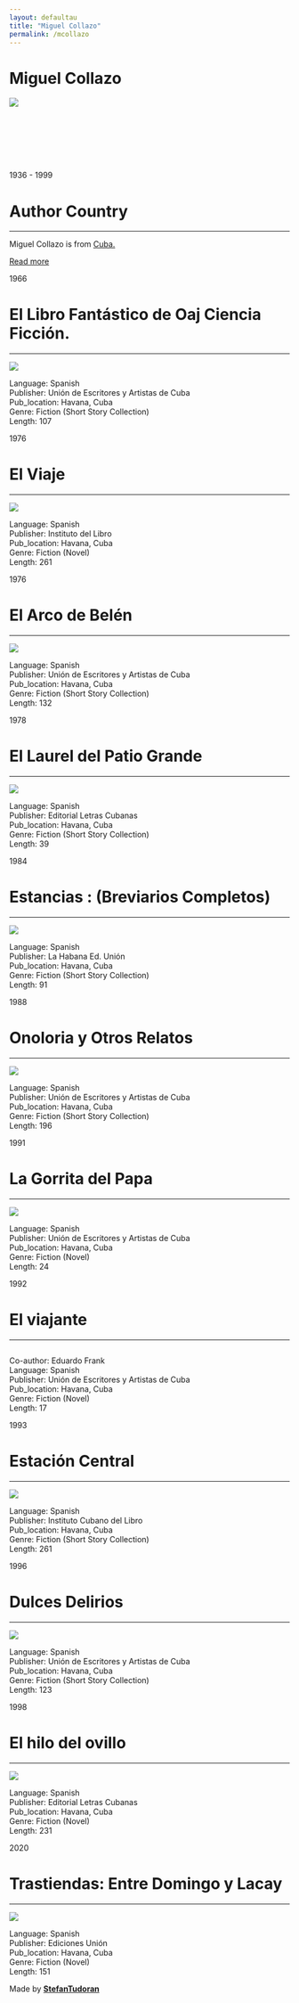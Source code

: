 ```yaml
---
layout: defaultau
title: "Miguel Collazo"
permalink: /mcollazo
---
```

<!-- partial:index.partial.html -->
<div class="content">
    <h1>Miguel Collazo</h1>
    <div class="quote">
        <div><img src="https://images.squarespace-cdn.com/content/v1/54ef4a93e4b01b969d320540/1570830420560-QH9GJL95EMYSRBPL89N0/Miguel+Collazo.jpg?format=1000w" class="logo"></div>
    </div>
    <div class="timeline">
        <div style="padding-bottom:100px;"></div>
        <div class="block">
            <div class="date right"><p class="right">1936 - 1999</p></div>
            <div class="dot"></div>
            <div class="left first">
            <div class="author_country">
                <h1>Author Country</h1><hr>
            <div class="aclocation"><p>Miguel Collazo is from <a href="http://localhost:4000/14">Cuba.</a></p></div>
                <div class="acreadmore"><a href="https://es.wikipedia.org/wiki/Miguel_Collazo" target="_blank">Read more</a></div>
            </div>
            </div>
        </div>
        <div class="block">
            <div class="date left"><p class="left">1966</p></div>
            <div class="dot"></div>
            <div class="right">
                <h1>El Libro Fantástico de Oaj Ciencia Ficción.</h1><hr>
                <p><img src="https://books.google.dm/books/content?id=Rh5TAAAAMAAJ&printsec=frontcover&img=1&zoom=1&imgtk=AFLRE725RUUn0fPsxXyiNRIM93TJEVvp6lGRrL5Qk428pXq4I4mzwmjDhgfJDpJOpISxnl8oaz0B1L8wPmJeu_aAwSxIn4j5tGNA_NTsBfBV7BVfS7Dw4SIp9bHkywPwOPbkSTMckv3R"></p>
                <p>
                Language: Spanish<br/>
                Publisher: Unión de Escritores y Artistas de Cuba<br/>
                Pub_location: Havana, Cuba<br/>
                Genre: Fiction (Short Story Collection)<br/>
                Length: 107</p>
            </div>
        </div>
        <div class="block">
            <div class="date right"><p class="right">1976</p></div>
            <div class="dot"></div>
            <div class="left hide">
                <h1>El Viaje</h1><hr>
                <p><img src="https://m.media-amazon.com/images/I/51r-d8W7nPL.jpg"></p>
                <p>Language: Spanish<br/>
                Publisher: Instituto del Libro<br/>
                Pub_location: Havana, Cuba<br/>
                Genre: Fiction (Novel)<br/>
                Length: 261</p>
            </div>
        </div>
        <div class="block">
            <div class="date right"><p class="right">1976</p></div>
            <div class="dot"></div>
            <div class="left hide">
                <h1>El Arco de Belén</h1><hr>
                <p><img src="https://books.google.dm/books/content?id=VHpAAAAAYAAJ&printsec=frontcover&img=1&zoom=1&imgtk=AFLRE730Z8qRk8IWGX1AWRglxHMqxCOEmBC70-wI6RYxXFoPu25wd22HFZmmhvR7qNCQcjMzG7qeV9ghrrcBuDH2GgySOxmWAkkOtgu5XirQCsLvSxBMBC5685OBfWsldB0G0kLErPPz"></p>
                <p>Language: Spanish<br/>
                Publisher: Unión de Escritores y Artistas de Cuba<br/>
                Pub_location: Havana, Cuba<br/>
                Genre: Fiction (Short Story Collection)<br/>
                Length: 132</p>
            </div>
        </div>
        <div class="block">
            <div class="date left"><p class="left">1978</p></div>
            <div class="dot"></div>
            <div class="right hide">
                <h1>El Laurel del Patio Grande</h1><hr>
                <p><img src="https://images-na.ssl-images-amazon.com/images/I/51RZJ1vTozL._SX373_BO1,204,203,200_.jpg"></p>
                <p>Language: Spanish<br/>
                Publisher: Editorial Letras Cubanas<br/>
                Pub_location: Havana, Cuba<br/>
                Genre: Fiction (Short Story Collection)<br/>
                Length: 39</p>
            </div>
        </div>
        <div class="block">
            <div class="date right"><p class="right">1984</p></div>
            <div class="dot"></div>
            <div class="left hide">
                <h1>Estancias : (Breviarios Completos)</h1><hr>
                <p><img src="https://m.media-amazon.com/images/I/51u2FFDQbyL._SY291_BO1,204,203,200_QL40_FMwebp_.jpg"></p>
                <p>Language: Spanish<br/>
                Publisher: La Habana Ed. Unión<br/>
                Pub_location: Havana, Cuba<br/>
                Genre: Fiction (Short Story Collection)<br/>
                Length: 91</p>
            </div>
        </div>
        <div class="block">
            <div class="date left"><p class="left">1988</p></div>
            <div class="dot"></div>
            <div class="right hide">
                <h1>Onoloria y Otros Relatos</h1><hr>
                <p><img src="https://www.ecured.cu/images/thumb/3/3f/741229291.0.l.jpg/390px-741229291.0.l.jpg"></p>
                <p>Language: Spanish<br/>
                Publisher: Unión de Escritores y Artistas de Cuba<br/>
                Pub_location: Havana, Cuba<br/>
                Genre: Fiction (Short Story Collection)<br/>
                Length: 196</p>
            </div>
        </div>
        <div class="block">
            <div class="date left"><p class="left">1991</p></div>
            <div class="dot"></div>
            <div class="right hide">
                <h1>La Gorrita del Papa</h1><hr>
                <p><img src="https://books.google.dm/books/content?id=hkjmAAAAMAAJ&printsec=frontcover&img=1&zoom=1&imgtk=AFLRE73dIYdHL7Mba4P63nzyPw3aKBnOUpbmfWyIOwAEIlCFlgJvLg30E7cLSibDi-MVqF1fknsRkKYxK2YN9iGqyjN-b7Q2wocvLaKWYwq8KzoDb-sk8yDgHLx2HCXwNsCfzqBorFVY"></p>
                <p>Language: Spanish<br/>
                Publisher: Unión de Escritores y Artistas de Cuba<br/>
                Pub_location: Havana, Cuba<br/>
                Genre: Fiction (Novel)<br/>
                Length: 24</p>
            </div>
        </div>
        <div class="block">
            <div class="date right"><p class="right">1992</p></div>
            <div class="dot"></div>
            <div class="left hide">
                <h1>El viajante</h1><hr>
                <p><img src=""></p>
                <p>
                Co-author: Eduardo Frank<br/>
                Language: Spanish<br/>
                Publisher: Unión de Escritores y Artistas de Cuba<br/>
                Pub_location: Havana, Cuba<br/>
                Genre: Fiction (Novel)<br/>
                Length: 17</p>
             </div>
        </div>
        <div class="block">
            <div class="date right"><p class="right">1993</p></div>
            <div class="dot"></div>
            <div class="left hide">
                <h1>Estación Central</h1><hr>
                <p><img src="https://books.google.dm/books/content?id=7pQfAQAAIAAJ&printsec=frontcover&img=1&zoom=1&imgtk=AFLRE71-TIyZln3FLAzVW6cphNl7HswwQpBEB91HT5N59UVrJP0_dcvvkDL6Ei83zYYBzltdA1FfAjW4BApOICd_jSGh9hDyBM0kSfwkwYWWk4C89xaK5zpavVxb3IzyyaKYL0R5WJnn"></p>
                <p>Language: Spanish<br/>
                Publisher: Instituto Cubano del Libro<br/>
                Pub_location: Havana, Cuba<br/>
                Genre: Fiction (Short Story Collection)<br/>
                Length: 261</p>
            </div>
        </div>
        <div class="block">
            <div class="date left"><p class="left">1996</p></div>
            <div class="dot"></div>
            <div class="right hide">
                <h1>Dulces Delirios</h1><hr>
                <p><img src="https://books.google.dm/books/content?id=o16oAAAAIAAJ&printsec=frontcover&img=1&zoom=1&imgtk=AFLRE71W-jE_b4ZYXOnxP_ix-zJLHEGnbP0ALkoQOr9SCoqBj9AtSbI3TwlabAihQZI_q1fTvUHt2u6eRlUZ-xstqblyaJgaVj1neom2sOFNKMOdnbJgsv3C28s64YUasgSLQPRlEngI"></p>
                <p>Language: Spanish<br/>
                Publisher: Unión de Escritores y Artistas de Cuba<br/>
                Pub_location: Havana, Cuba<br/>
                Genre: Fiction (Short Story Collection)<br/>
                Length: 123</p>
            </div>
        </div>
        <div class="block">
            <div class="date left"><p class="left">1998</p></div>
            <div class="dot"></div>
            <div class="right hide">
                <h1>El hilo del ovillo</h1><hr>
                <p><img src="https://www.ecured.cu/images/0/01/El_Hilo_del_Ovillo.jpg"></p>
                <p>Language: Spanish<br/>
                Publisher: Editorial Letras Cubanas<br/>
                Pub_location: Havana, Cuba<br/>
                Genre: Fiction (Novel)<br/>
                Length: 231</p>
            </div>
        </div>
        <div class="block">
            <div class="date right"><p class="right">2020</p></div>
            <div class="dot"></div>
            <div class="left hide">
                <h1>Trastiendas: Entre Domingo y Lacay</h1><hr>
                <p><img src="https://books.google.com/books/content?id=kZUfAQAAIAAJ&printsec=frontcover&img=1&zoom=1&imgtk=AFLRE72-vkN9JRjocdCCXiwXZYVVrxRLZPnDZ3ooHR2ys20puUbmopRRMBjOwAdeA2jWCpmNLuunroiSkkvRUcHR40XjibuTXrKc1vzOgRoD5Zix9TLCvU-mQMNzkSArsL6dSet8-H4n"></p>
                <p>Language: Spanish<br/>
                Publisher: Ediciones Unión<br/>
                Pub_location: Havana, Cuba<br/>
                Genre: Fiction (Novel)<br/>
                Length: 151</p>
            </div>
        </div>
        <div id="footer">
        <p id="copyright">Made by&nbsp;<strong><a href="https://www.linkedin.com/in/nicolae-stefan-tudoran-b02291127/" target="_blank">StefanTudoran</a></strong></p>
